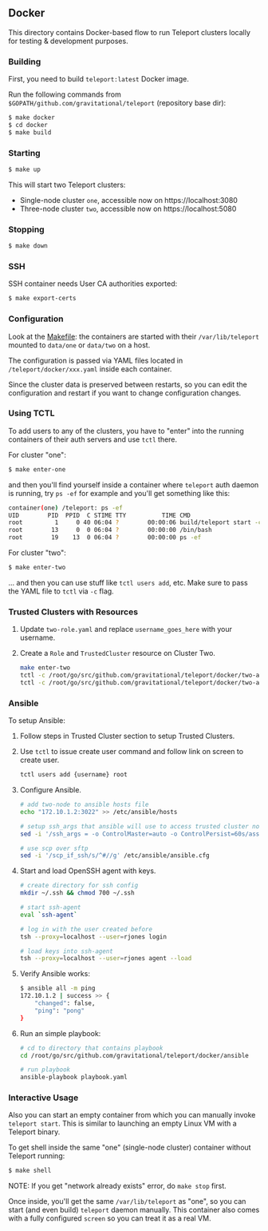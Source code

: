 ## Docker

This directory contains Docker-based flow to run Teleport clusters locally
for testing & development purposes.

### Building

First, you need to build `teleport:latest` Docker image.

Run the following commands from `$GOPATH/github.com/gravitational/teleport` (repository base dir):

```bash
$ make docker
$ cd docker
$ make build
```

### Starting

```bash
$ make up
```

This will start two Teleport clusters:

* Single-node cluster `one`, accessible now on https://localhost:3080
* Three-node cluster `two`, accessible now on https://localhost:5080

### Stopping

```bash
$ make down
```

### SSH

SSH container needs User CA authorities exported:

```bash
$ make export-certs
```

### Configuration

Look at the [Makefile](Makefile): the containers are started with their
`/var/lib/teleport` mounted to `data/one` or `data/two` on a host.

The configuration is passed via YAML files located in `/teleport/docker/xxx.yaml`
inside each container.

Since the cluster data is preserved between restarts, so you can edit the configuration
and restart if you want to change configuration changes.

### Using TCTL

To add users to any of the clusters, you have to "enter" into the running
containers of their auth servers and use `tctl` there.

For cluster "one":

```bash
$ make enter-one
```

and then you'll find yourself inside a container where `teleport` auth daemon
is running, try `ps -ef` for example and you'll get something like this:

```bash
container(one) /teleport: ps -ef
UID        PID  PPID  C STIME TTY          TIME CMD
root         1     0 40 06:04 ?        00:00:06 build/teleport start -c /teleport/docker/one.yaml
root        13     0  0 06:04 ?        00:00:00 /bin/bash
root        19    13  0 06:04 ?        00:00:00 ps -ef
```

For cluster "two":

```bash
$ make enter-two
```

... and then you can use stuff like `tctl users add`, etc. Make sure to pass
the YAML file to `tctl` via `-c` flag.

### Trusted Clusters with Resources

1. Update `two-role.yaml` and replace `username_goes_here` with your username.
1. Create a `Role` and `TrustedCluster` resource on Cluster Two.

    ```bash
    make enter-two
    tctl -c /root/go/src/github.com/gravitational/teleport/docker/two-auth.yaml create -f docker/two-role-admin.yaml
    tctl -c /root/go/src/github.com/gravitational/teleport/docker/two-auth.yaml create -f docker/two-tc.yaml
    ```

### Ansible

To setup Ansible:

1. Follow steps in Trusted Cluster section to setup Trusted Clusters.
1. Use `tctl` to issue create user command and follow link on screen to create user.

    ```bash
    tctl users add {username} root
    ```
1. Configure Ansible.

    ```bash
    # add two-node to ansible hosts file
    echo "172.10.1.2:3022" >> /etc/ansible/hosts

    # setup ssh_args that ansible will use to access trusted cluster nodes
    sed -i '/ssh_args = -o ControlMaster=auto -o ControlPersist=60s/assh_args = -o "ProxyCommand ssh -p 3023 one -s proxy:%n:%p@two"' /etc/ansible/ansible.cfg

    # use scp over sftp
    sed -i '/scp_if_ssh/s/^#//g' /etc/ansible/ansible.cfg
    ```

1. Start and load OpenSSH agent with keys.

    ```bash
    # create directory for ssh config
    mkdir ~/.ssh && chmod 700 ~/.ssh

    # start ssh-agent
    eval `ssh-agent`

    # log in with the user created before
    tsh --proxy=localhost --user=rjones login

    # load keys into ssh-agent
    tsh --proxy=localhost --user=rjones agent --load
    ```

1. Verify Ansible works:

    ```bash
    $ ansible all -m ping
    172.10.1.2 | success >> {
        "changed": false,
        "ping": "pong"
    }
    ```

1. Run an simple playbook:

    ```bash
    # cd to directory that contains playbook
    cd /root/go/src/github.com/gravitational/teleport/docker/ansible

    # run playbook
    ansible-playbook playbook.yaml
    ```

### Interactive Usage

Also you can start an empty container from which you can manually invoke `teleport start`.
This is similar to launching an empty Linux VM with a Teleport binary.

To get shell inside the same "one" (single-node cluster) container without
Teleport running:

```bash
$ make shell
```

NOTE: If you get "network already exists" error, do `make stop` first.

Once inside, you'll get the same `/var/lib/teleport` as "one", so you
can start (and even build) `teleport` daemon manually. This container also
comes with a fully configured `screen` so you can treat it as a real VM.

